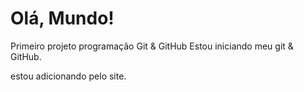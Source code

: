 # Olá, Mundo!
 Primeiro projeto programação Git & GitHub 
Estou iniciando meu git & GitHub.

estou adicionando pelo site.
